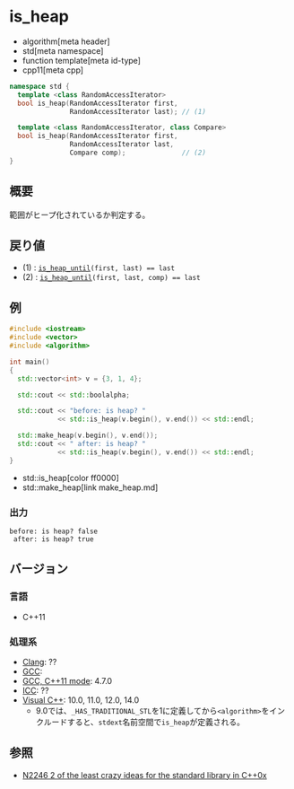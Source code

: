 # is_heap
* algorithm[meta header]
* std[meta namespace]
* function template[meta id-type]
* cpp11[meta cpp]

```cpp
namespace std {
  template <class RandomAccessIterator>
  bool is_heap(RandomAccessIterator first,
               RandomAccessIterator last); // (1)

  template <class RandomAccessIterator, class Compare>
  bool is_heap(RandomAccessIterator first,
               RandomAccessIterator last,
               Compare comp);              // (2)
}
```

## 概要
範囲がヒープ化されているか判定する。


## 戻り値
- (1) : [`is_heap_until`](/reference/algorithm/is_heap_until.md)`(first, last) == last`
- (2) : [`is_heap_until`](/reference/algorithm/is_heap_until.md)`(first, last, comp) == last`


## 例
```cpp
#include <iostream>
#include <vector>
#include <algorithm>

int main()
{
  std::vector<int> v = {3, 1, 4};

  std::cout << std::boolalpha;

  std::cout << "before: is heap? "
            << std::is_heap(v.begin(), v.end()) << std::endl;

  std::make_heap(v.begin(), v.end());
  std::cout << " after: is heap? "
            << std::is_heap(v.begin(), v.end()) << std::endl;
}
```
* std::is_heap[color ff0000]
* std::make_heap[link make_heap.md]

### 出力
```
before: is heap? false
 after: is heap? true
```

## バージョン
### 言語
- C++11

### 処理系
- [Clang](/implementation.md#clang): ??
- [GCC](/implementation.md#gcc): 
- [GCC, C++11 mode](/implementation.md#gcc): 4.7.0
- [ICC](/implementation.md#icc): ??
- [Visual C++](/implementation.md#visual_cpp): 10.0, 11.0, 12.0, 14.0
    - 9.0では、`_HAS_TRADITIONAL_STL`を1に定義してから`<algorithm>`をインクルードすると、`stdext`名前空間で`is_heap`が定義される。


## 参照
- [N2246 2 of the least crazy ideas for the standard library in C++0x](http://www.open-std.org/jtc1/sc22/wg21/docs/papers/2007/n2246.html)

